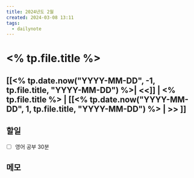 ```yaml
---
title: 2024년도 2월
created: 2024-03-08 13:11
tags:
  - dailynote
---
```

# <% tp.file.title %>
## [[<% tp.date.now("YYYY-MM-DD", -1, tp.file.title, "YYYY-MM-DD") %>| <<]] | <% tp.file.title %> | [[<% tp.date.now("YYYY-MM-DD", 1, tp.file.title, "YYYY-MM-DD") %> | >> ]]

## 할일
- [ ] 영어 공부 30분


## 메모

